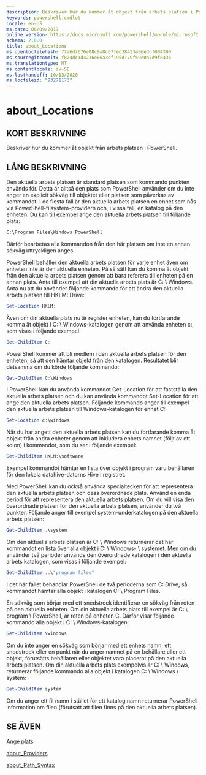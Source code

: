 ```yaml
---
description: Beskriver hur du kommer åt objekt från arbets platsen i PowerShell.
keywords: powershell,cmdlet
Locale: en-US
ms.date: 06/09/2017
online version: https://docs.microsoft.com/powershell/module/microsoft.powershell.core/about/about_locations?view=powershell-7&WT.mc_id=ps-gethelp
schema: 2.0.0
title: about_Locations
ms.openlocfilehash: 77a6d7676e08c9a8c67fed38423406eddf004300
ms.sourcegitcommit: f874dc1d4236e06a3df195d179f59e0a7d9f8436
ms.translationtype: MT
ms.contentlocale: sv-SE
ms.lasthandoff: 10/13/2020
ms.locfileid: "93271173"
---
```

# <a name="about_locations"></a>about_Locations

## <a name="short-description"></a>KORT BESKRIVNING
Beskriver hur du kommer åt objekt från arbets platsen i PowerShell.

## <a name="long-description"></a>LÅNG BESKRIVNING

Den aktuella arbets platsen är standard platsen som kommando punkten används för.
Detta är alltså den plats som PowerShell använder om du inte anger en explicit sökväg till objektet eller platsen som påverkas av kommandot. I de flesta fall är den aktuella arbets platsen en enhet som nås via PowerShell-filsystem-providern och, i vissa fall, en katalog på den enheten.
Du kan till exempel ange den aktuella arbets platsen till följande plats:

```powershell
C:\Program Files\Windows PowerShell
```

Därför bearbetas alla kommandon från den här platsen om inte en annan sökväg uttryckligen anges.

PowerShell behåller den aktuella arbets platsen för varje enhet även om enheten inte är den aktuella enheten. På så sätt kan du komma åt objekt från den aktuella arbets platsen genom att bara referera till enheten på en annan plats.
Anta till exempel att din aktuella arbets plats är C: \\ Windows. Anta nu att du använder följande kommando för att ändra den aktuella arbets platsen till HKLM: Drive:

```powershell
Set-Location HKLM:
```

Även om din aktuella plats nu är register enheten, kan du fortfarande komma åt objekt i C: \\ Windows-katalogen genom att använda enheten c:, som visas i följande exempel:

```powershell
Get-ChildItem C:
```

PowerShell kommer att bli medlem i den aktuella arbets platsen för den enheten, så att den hämtar objekt från den katalogen. Resultatet blir detsamma om du körde följande kommando:

```powershell
Get-ChildItem C:\Windows
```

I PowerShell kan du använda kommandot Get-Location för att fastställa den aktuella arbets platsen och du kan använda kommandot Set-Location för att ange den aktuella arbets platsen. Följande kommando anger till exempel den aktuella arbets platsen till Windows-katalogen för enhet C:

```powershell
Set-Location c:\windows
```

När du har angett den aktuella arbets platsen kan du fortfarande komma åt objekt från andra enheter genom att inkludera enhets namnet (följt av ett kolon) i kommandot, som du ser i följande exempel:

```powershell
Get-ChildItem HKLM:\software
```

Exempel kommandot hämtar en lista över objekt i program varu behållaren för den lokala datahive-datorns Hive i registret.

Med PowerShell kan du också använda specialtecken för att representera den aktuella arbets platsen och dess överordnade plats. Använd en enda period för att representera den aktuella arbets platsen. Om du vill visa den överordnade platsen för den aktuella arbets platsen, använder du två punkter. Följande anger till exempel system-underkatalogen på den aktuella arbets platsen:

```powershell
Get-ChildItem .\system
```

Om den aktuella arbets platsen är C: \\ Windows returnerar det här kommandot en lista över alla objekt i C: \\ Windows- \\ systemet. Men om du använder två perioder används den överordnade katalogen i den aktuella arbets katalogen, som visas i följande exempel:

```powershell
Get-ChildItem ..\"program files"
```

I det här fallet behandlar PowerShell de två perioderna som C: Drive, så kommandot hämtar alla objekt i katalogen C: \\ Program Files.

En sökväg som börjar med ett snedstreck identifierar en sökväg från roten på den aktuella enheten. Om din aktuella arbets plats till exempel är C: \\ program \\ PowerShell, är roten på enheten C. Därför visar följande kommando alla objekt i C: \\ Windows-katalogen:

```powershell
Get-ChildItem \windows
```

Om du inte anger en sökväg som börjar med ett enhets namn, ett snedstreck eller en punkt när du anger namnet på en behållare eller ett objekt, förutsätts behållaren eller objektet vara placerat på den aktuella arbets platsen. Om din aktuella arbets plats exempelvis är C: \\ Windows, returnerar följande kommando alla objekt i katalogen C: \\ Windows \\ system:

```powershell
Get-ChildItem system
```

Om du anger ett fil namn i stället för ett katalog namn returnerar PowerShell information om filen (förutsatt att filen finns på den aktuella arbets platsen).

## <a name="see-also"></a>SE ÄVEN

[Ange plats](xref:Microsoft.PowerShell.Management.Set-Location)

[about_Providers](about_Providers.md)

[about_Path_Syntax](about_Path_Syntax.md)
